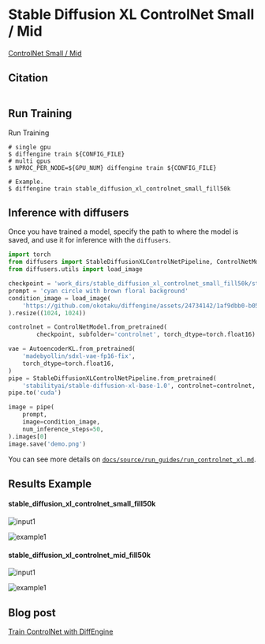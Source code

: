 # Stable Diffusion XL ControlNet Small / Mid

[ControlNet Small / Mid](https://huggingface.co/diffusers/controlnet-canny-sdxl-1.0-small)

## Citation

```
```

## Run Training

Run Training

```
# single gpu
$ diffengine train ${CONFIG_FILE}
# multi gpus
$ NPROC_PER_NODE=${GPU_NUM} diffengine train ${CONFIG_FILE}

# Example.
$ diffengine train stable_diffusion_xl_controlnet_small_fill50k
```

## Inference with diffusers

Once you have trained a model, specify the path to where the model is saved, and use it for inference with the `diffusers`.

```py
import torch
from diffusers import StableDiffusionXLControlNetPipeline, ControlNetModel, AutoencoderKL
from diffusers.utils import load_image

checkpoint = 'work_dirs/stable_diffusion_xl_controlnet_small_fill50k/step37500'
prompt = 'cyan circle with brown floral background'
condition_image = load_image(
    'https://github.com/okotaku/diffengine/assets/24734142/1af9dbb0-b056-435c-bc4b-62a823889191'
).resize((1024, 1024))

controlnet = ControlNetModel.from_pretrained(
        checkpoint, subfolder='controlnet', torch_dtype=torch.float16)

vae = AutoencoderKL.from_pretrained(
    'madebyollin/sdxl-vae-fp16-fix',
    torch_dtype=torch.float16,
)
pipe = StableDiffusionXLControlNetPipeline.from_pretrained(
    'stabilityai/stable-diffusion-xl-base-1.0', controlnet=controlnet, vae=vae, torch_dtype=torch.float16)
pipe.to('cuda')

image = pipe(
    prompt,
    image=condition_image,
    num_inference_steps=50,
).images[0]
image.save('demo.png')
```

You can see more details on [`docs/source/run_guides/run_controlnet_xl.md`](../../docs/source/run_guides/run_controlnet_xl.md#inference-with-diffusers).

## Results Example

#### stable_diffusion_xl_controlnet_small_fill50k

![input1](https://github.com/okotaku/diffengine/assets/24734142/1af9dbb0-b056-435c-bc4b-62a823889191)

![example1](https://github.com/okotaku/diffengine/assets/24734142/8556346f-bdc4-45be-b1fd-1467d9147c1d)

#### stable_diffusion_xl_controlnet_mid_fill50k

![input1](https://github.com/okotaku/diffengine/assets/24734142/1af9dbb0-b056-435c-bc4b-62a823889191)

![example1](https://github.com/okotaku/diffengine/assets/24734142/74be361b-ec28-465a-8e7e-55b1a6210e80)

## Blog post

[Train ControlNet with DiffEngine](https://medium.com/@to78314910/train-controlnet-with-diffengine-727ef42bc38)
